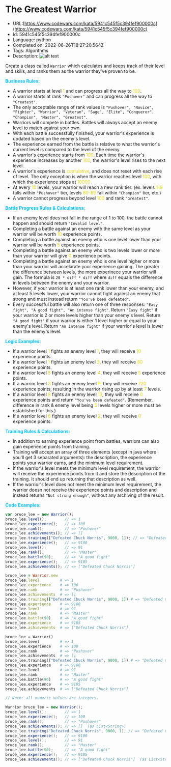 # The Greatest Warrior

 - URL:[https://www.codewars.com/kata/5941c545f5c394fef900000c](https://www.codewars.com/kata/5941c545f5c394fef900000c)
 - Id: 5941c545f5c394fef900000c
 - Language: python
 - Completed on: 2022-06-26T18:27:20.564Z
 - Tags: Algorithms
 - Description:
![alt text](https://2.bp.blogspot.com/-DNNiOXduuvQ/Vh-FR-qbKXI/AAAAAAAAEOA/HT0IzJ36zW4/s1600/voz.jpg)

Create a class called `Warrior` which calculates and keeps track of their level and skills, and ranks them as the warrior they've proven to be.

<b><span style="color:#00BFFF">Business Rules:</span></b>

- A warrior starts at level <span style="color:#e4d00a">1</span> and can progress all the way to <span style="color:#e4d00a">100</span>.
- A warrior starts at rank `"Pushover"` and can progress all the way to `"Greatest"`.
- The only acceptable range of rank values is `"Pushover", "Novice", "Fighter", "Warrior", "Veteran", "Sage", "Elite", "Conqueror", "Champion", "Master", "Greatest"`.
- Warriors will compete in battles. Battles will always accept an enemy level to match against your own.
- With each battle successfully finished, your warrior's experience is updated based on the enemy's level.
- The experience earned from the battle is relative to what the warrior's current level is compared to the level of the enemy.
- A warrior's experience starts from <span style="color:#e4d00a">100</span>. Each time the warrior's experience increases by another <span style="color:#e4d00a">100</span>, the warrior's level rises to the next level.
- A warrior's experience is <span style="color:#e4d00a">cumulative</span>, and does not reset with each rise of level. The only exception is when the warrior reaches level <span style="color:#e4d00a">100</span>, with which the experience stops at <span style="color:#e4d00a">10000</span>
- At every <span style="color:#e4d00a">10</span> levels, your warrior will reach a new rank tier. (ex. levels <span style="color:#e4d00a">1-9</span> falls within `"Pushover"` tier, levels <span style="color:#e4d00a">80-89</span> fall within `"Champion"` tier, etc.)
- A warrior cannot progress beyond level <span style="color:#e4d00a">100</span> and rank `"Greatest"`.


<b><span style="color:#00BFFF">Battle Progress Rules & Calculations:</span></b>

- If an enemy level does not fall in the range of 1 to 100, the battle cannot happen and should return `"Invalid level"`.
- Completing a battle against an enemy with the same level as your warrior will be worth <span style="color:#e4d00a">10</span> experience points.
- Completing a battle against an enemy who is one level lower than your warrior will be worth <span style="color:#e4d00a">5</span> experience points.
- Completing a battle against an enemy who is two levels lower or more than your warrior will give <span style="color:#e4d00a">0</span> experience points.
- Completing a battle against an enemy who is one level higher or more than your warrior will accelarate your experience gaining. The greater the difference between levels, the more experinece your warrior will gain. The formula is `20 * diff * diff` where `diff` equals the difference in levels between the enemy and your warrior.
- However, if your warrior is at least one rank lower than your enemy, and at least 5 levels lower, your warrior cannot fight against an enemy that strong and must instead return `"You've been defeated"`.
- Every successful battle will also return one of three responses: `"Easy fight", "A good fight", "An intense fight"`. Return `"Easy fight"` if your warrior is 2 or more levels higher than your enemy's level. Return `"A good fight"` if your warrior is either 1 level higher or equal to your enemy's level. Return `"An intense fight"` if your warrior's level is lower than the enemy's level.

<b><span style="color:#00BFFF">Logic Examples:</span></b>

- If a warrior level <span style="color:#e4d00a">1</span> fights an enemy level <span style="color:#e4d00a">1</span>, they will receive <span style="color:#e4d00a">10</span> experience points.
- If a warrior level <span style="color:#e4d00a">1</span> fights an enemy level <span style="color:#e4d00a">3</span>, they will receive <span style="color:#e4d00a">80</span> experience points.
- If a warrior level <span style="color:#e4d00a">5</span> fights an enemy level <span style="color:#e4d00a">4</span>, they will receive <span style="color:#e4d00a">5</span> experience points.
- If a warrior level <span style="color:#e4d00a">3</span> fights an enemy level <span style="color:#e4d00a">9</span>, they will receive <span style="color:#e4d00a">720</span> experience points, resulting in the warrior rising up by at least <span style="color:#e4d00a">7</span> levels.
- If a warrior level <span style="color:#e4d00a">8</span> fights an enemy level <span style="color:#e4d00a">13</span>, they will receive <span style="color:#e4d00a">0</span> experience points and return `"You've been defeated"`. (Remember, difference in rank & enemy level being <span style="color:#e4d00a">5</span> levels higher or more must be established for this.)
- If a warrior level <span style="color:#e4d00a">6</span> fights an enemy level <span style="color:#e4d00a">2</span>, they will receive <span style="color:#e4d00a">0</span> experience points.

<b><span style="color:#00BFFF"> Training Rules & Calculations:</span></b>
- In addition to earning experience point from battles, warriors can also gain experience points from training.
- Training will accept an array of three elements (except in java where you'll get 3 separated arguments): the description, the experience points your warrior earns, and the minimum level requirement.
- If the warrior's level meets the minimum level requirement, the warrior will receive the experience points from it and store the description of the training. It should end up returning that description as well.
- If the warrior's level does not meet the minimum level requirement, the warrior doesn not receive the experience points and description and instead returns `"Not strong enough"`, without any archiving of the result.

<b><span style="color:#00BFFF"> Code Examples:</span></b>
```javascript
var bruce_lee = new Warrior();
bruce_lee.level();        // => 1
bruce_lee.experience();   // => 100
bruce_lee.rank();         // => "Pushover"
bruce_lee.achievements(); // => []
bruce_lee.training(["Defeated Chuck Norris", 9000, 1]); // => "Defeated Chuck Norris"
bruce_lee.experience();   // => 9100
bruce_lee.level();        // => 91
bruce_lee.rank();         // => "Master"
bruce_lee.battle(90);     // => "A good fight"
bruce_lee.experience();   // => 9105
bruce_lee.achievements(); // => ["Defeated Chuck Norris"]
```
```ruby
bruce_lee = Warrior.new
bruce_lee.level         # => 1
bruce_lee.experience    # => 100
bruce_lee.rank          # => "Pushover"
bruce_lee.achievements  # => []
bruce_lee.training(["Defeated Chuck Norris", 9000, 1]) # => "Defeated Chuck Norris"
bruce_lee.experience    # => 9100
bruce_lee.level         # => 91
bruce_lee.rank          # => "Master"
bruce_lee.battle(90)    # => "A good fight"
bruce_lee.experience    # => 9105
bruce_lee.achievements  # => ["Defeated Chuck Norris"]
```
```python
bruce_lee = Warrior()
bruce_lee.level         # => 1
bruce_lee.experience    # => 100
bruce_lee.rank          # => "Pushover"
bruce_lee.achievements  # => []
bruce_lee.training(["Defeated Chuck Norris", 9000, 1]) # => "Defeated Chuck Norris"
bruce_lee.experience    # => 9100
bruce_lee.level         # => 91
bruce_lee.rank          # => "Master"
bruce_lee.battle(90)    # => "A good fight"
bruce_lee.experience    # => 9105
bruce_lee.achievements  # => ["Defeated Chuck Norris"]
```
```java
// Note: all numeric values are integers.

Warrior bruce_lee = new Warrior();
bruce_lee.level();        // => 1
bruce_lee.experience();   // => 100
bruce_lee.rank();         // => "Pushover"
bruce_lee.achievements(); // => []  (as List<String>)
bruce_lee.training("Defeated Chuck Norris", 9000, 1); // => "Defeated Chuck Norris"
bruce_lee.experience();   // => 9100
bruce_lee.level();        // => 91
bruce_lee.rank();         // => "Master"
bruce_lee.battle(90);     // => "A good fight"
bruce_lee.experience();   // => 9105
bruce_lee.achievements(); // => ["Defeated Chuck Norris"]  (as List<String>)
```
